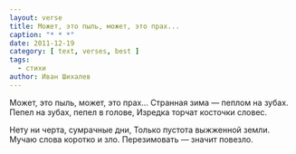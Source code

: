 ```yaml
---
layout: verse
title: Может, это пыль, может, это прах...
caption: "* * *"
date: 2011-12-19
category: [ text, verses, best ]
tags:
  - стихи
author: Иван Шихалев
---
```

Может, это пыль, может, это прах...
Странная зима — пеплом на зубах.
Пепел на зубах, пепел в голове,
Изредка торчат косточки словес.

Нету ни черта, сумрачные дни,
Только пустота выжженной земли.
Мучаю слова коротко и зло.
Перезимовать — значит повезло.
